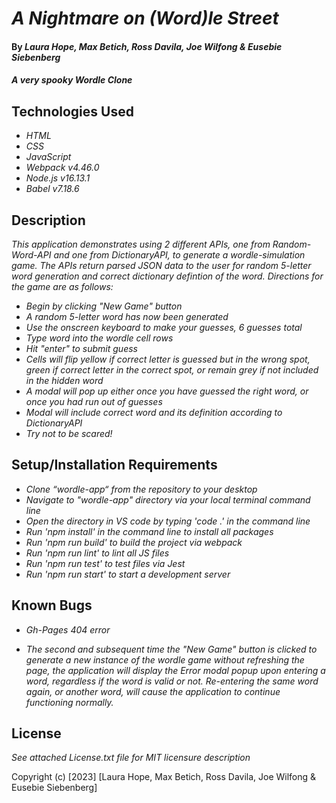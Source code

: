 # _A Nightmare on (Word)le Street_

#### By _**Laura Hope, Max Betich, Ross Davila, Joe Wilfong & Eusebie Siebenberg**_

#### _A very spooky Wordle Clone_

## Technologies Used

* _HTML_
* _CSS_
* _JavaScript_
* _Webpack v4.46.0_
* _Node.js v16.13.1_
* _Babel v7.18.6_

## Description

_This application demonstrates using 2 different APIs, one from Random-Word-API and one from DictionaryAPI, to generate a wordle-simulation game. The APIs return parsed JSON data to the user for random 5-letter word generation and correct dictionary defintion of the word. Directions for the game are as follows:_
* _Begin by clicking "New Game" button_
* _A random 5-letter word has now been generated_
* _Use the onscreen keyboard to make your guesses, 6 guesses total_
* _Type word into the wordle cell rows_
* _Hit "enter" to submit guess_
* _Cells will flip yellow if correct letter is guessed but in the wrong spot, green if correct letter in the correct spot, or remain grey if not included in the hidden word_
* _A modal will pop up either once you have guessed the right word, or once you had run out of guesses_
* _Modal will include correct word and its definition according to DictionaryAPI_
* _Try not to be scared!_

## Setup/Installation Requirements

* _Clone “wordle-app“ from the repository to your desktop_
* _Navigate to "wordle-app" directory via your local terminal command line_
* _Open the directory in VS code by typing 'code .' in the command line_
* _Run 'npm install' in the command line to install all packages_
* _Run 'npm run build' to build the project via webpack_
* _Run 'npm run lint' to lint all JS files_
* _Run 'npm run test' to test files via Jest_
* _Run 'npm run start' to start a development server_

## Known Bugs

* _Gh-Pages 404 error_

* _The second and subsequent time the "New Game" button is clicked to generate a new instance of the wordle game without refreshing the page, the application will display the Error modal popup upon entering a word, regardless if the word is valid or not. Re-entering the same word again, or another word, will cause the application to continue functioning normally._

## License

_See attached License.txt file for MIT licensure description_

Copyright (c) [2023] [Laura Hope, Max Betich, Ross Davila, Joe Wilfong & Eusebie Siebenberg]
